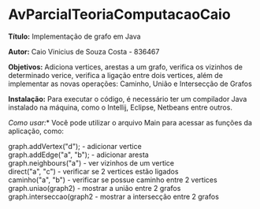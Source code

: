 # AvParcialTeoriaComputacaoCaio

**Título:** Implementação de grafo em Java

**Autor:** Caio Vinicius de Souza Costa - 836467

**Objetivos:** Adiciona vertices, arestas a um grafo, verifica os vizinhos de determinado verice, verifica a ligação entre dois vertices, além de implementar as novas operações: Caminho, União e Intersecção de Grafos

**Instalação:** Para executar o código, é necessário ter um compilador Java instalado na máquina, como o Intellij, Eclipse, Netbeans entre outros.

*Como usar:** Você pode utilizar o arquivo Main para acessar as funções da aplicação, como:

graph.addVertex("d"); - adicionar vertice<br>
graph.addEdge("a", "b"); - adicionar aresta<br>
graph.neighbours("a") - ver vizinhos de um vertice<br>
direct("a", "c") - verificar se 2 vertices estão ligados<br>
caminho("a", "b") - verificar se possue caminho entre 2 vertices<br>
graph.uniao(graph2) - mostrar a união entre 2 grafos<br>
graph.interseccao(graph2 - mostrar a intersecção entre 2 grafos<br>
